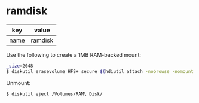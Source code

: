 ramdisk
=======

 key  | value   
 ---  | ---      
name  | ramdisk

Use the following to create a 1MB RAM-backed mount:

```bash
_size=2048
$ diskutil erasevolume HFS+ secure $(hdiutil attach -nobrowse -nomount ram://$_size)
```

Unmount:

```bash
$ diskutil eject /Volumes/RAM\ Disk/
```
